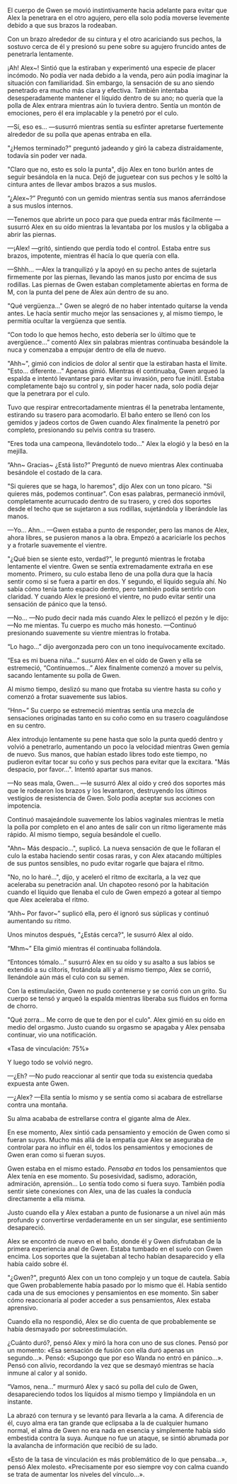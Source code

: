 
El cuerpo de Gwen se movió instintivamente hacia adelante para evitar que Alex la penetrara en el otro agujero, pero ella solo podía moverse levemente debido a que sus brazos la rodeaban.

Con un brazo alrededor de su cintura y el otro acariciando sus pechos, la sostuvo cerca de él y presionó su pene sobre su agujero fruncido antes de penetrarla lentamente.

¡Ah! Alex~! Sintió que la estiraban y experimentó una especie de placer incómodo. No podía ver nada debido a la venda, pero aún podía imaginar la situación con familiaridad. Sin embargo, la sensación de su ano siendo penetrado era mucho más clara y efectiva. También intentaba desesperadamente mantener el líquido dentro de su ano; no quería que la polla de Alex entrara mientras aún lo tuviera dentro. Sentía un montón de emociones, pero él era implacable y la penetró por el culo.

—Sí, eso es... —susurró mientras sentía su esfínter apretarse fuertemente alrededor de su polla que apenas entraba en ella.

"¿Hemos terminado?" preguntó jadeando y giró la cabeza distraídamente, todavía sin poder ver nada.

"Claro que no, esto es solo la punta", dijo Alex en tono burlón antes de seguir besándola en la nuca. Dejó de juguetear con sus pechos y le soltó la cintura antes de llevar ambos brazos a sus muslos.

“¿Alex~?” Preguntó con un gemido mientras sentía sus manos aferrándose a sus muslos internos.

—Tenemos que abrirte un poco para que pueda entrar más fácilmente —susurró Alex en su oído mientras la levantaba por los muslos y la obligaba a abrir las piernas.

—¡Alex! —gritó, sintiendo que perdía todo el control. Estaba entre sus brazos, impotente, mientras él hacía lo que quería con ella.

—Shhh... —Alex la tranquilizó y la apoyó en su pecho antes de sujetarla firmemente por las piernas, llevando las manos justo por encima de sus rodillas. Las piernas de Gwen estaban completamente abiertas en forma de M, con la punta del pene de Alex aún dentro de su ano.

"Qué vergüenza..." Gwen se alegró de no haber intentado quitarse la venda antes. Le hacía sentir mucho mejor las sensaciones y, al mismo tiempo, le permitía ocultar la vergüenza que sentía.

“Con todo lo que hemos hecho, esto debería ser lo último que te avergüence…” comentó Alex sin palabras mientras continuaba besándole la nuca y comenzaba a empujar dentro de ella de nuevo.

"Ahh~", gimió con indicios de dolor al sentir que la estiraban hasta el límite. "Esto... diferente..." Apenas gimió. Mientras él continuaba, Gwen arqueó la espalda e intentó levantarse para evitar su invasión, pero fue inútil. Estaba completamente bajo su control y, sin poder hacer nada, solo podía dejar que la penetrara por el culo.

Tuvo que respirar entrecortadamente mientras él la penetraba lentamente, estirando su trasero para acomodarlo. El baño entero se llenó con los gemidos y jadeos cortos de Gwen cuando Alex finalmente la penetró por completo, presionando su pelvis contra su trasero.

"Eres toda una campeona, llevándotelo todo..." Alex la elogió y la besó en la mejilla.

“Ahn~ Gracias~ ¿Está listo?” Preguntó de nuevo mientras Alex continuaba besándole el costado de la cara.

"Si quieres que se haga, lo haremos", dijo Alex con un tono pícaro. "Si quieres más, podemos continuar". Con esas palabras, permaneció inmóvil, completamente acurrucado dentro de su trasero, y creó dos soportes desde el techo que se sujetaron a sus rodillas, sujetándola y liberándole las manos.

—Yo... Ahn... —Gwen estaba a punto de responder, pero las manos de Alex, ahora libres, se pusieron manos a la obra. Empezó a acariciarle los pechos y a frotarle suavemente el vientre.

"¿Qué bien se siente esto, verdad?", le preguntó mientras le frotaba lentamente el vientre. Gwen se sentía extremadamente extraña en ese momento. Primero, su culo estaba lleno de una polla dura que la hacía sentir como si se fuera a partir en dos. Y segundo, el líquido seguía ahí. No sabía cómo tenía tanto espacio dentro, pero también podía sentirlo con claridad. Y cuando Alex le presionó el vientre, no pudo evitar sentir una sensación de pánico que la tensó.

—No... —No pudo decir nada más cuando Alex le pellizcó el pezón y le dijo: —No me mientas. Tu cuerpo es mucho más honesto. —Continuó presionando suavemente su vientre mientras lo frotaba.

“Lo hago…” dijo avergonzada pero con un tono inequívocamente excitado.

“Esa es mi buena niña…” susurró Alex en el oído de Gwen y ella se estremeció, “Continuemos…” Alex finalmente comenzó a mover su pelvis, sacando lentamente su polla de Gwen.

Al mismo tiempo, deslizó su mano que frotaba su vientre hasta su coño y comenzó a frotar suavemente sus labios.

“Hnn~” Su cuerpo se estremeció mientras sentía una mezcla de sensaciones originadas tanto en su coño como en su trasero coagulándose en su centro.

Alex introdujo lentamente su pene hasta que solo la punta quedó dentro y volvió a penetrarlo, aumentando un poco la velocidad mientras Gwen gemía de nuevo. Sus manos, que habían estado libres todo este tiempo, no pudieron evitar tocar su coño y sus pechos para evitar que la excitara. "Más despacio, por favor...". Intentó apartar sus manos.

—No seas mala, Gwen... —le susurró Alex al oído y creó dos soportes más que le rodearon los brazos y los levantaron, destruyendo los últimos vestigios de resistencia de Gwen. Solo podía aceptar sus acciones con impotencia.

Continuó masajeándole suavemente los labios vaginales mientras le metía la polla por completo en el ano antes de salir con un ritmo ligeramente más rápido. Al mismo tiempo, seguía besándole el cuello.

"Ahn~ Más despacio...", suplicó. La nueva sensación de que le follaran el culo la estaba haciendo sentir cosas raras, y con Alex atacando múltiples de sus puntos sensibles, no pudo evitar rogarle que bajara el ritmo.

"No, no lo haré...", dijo, y aceleró el ritmo de excitarla, a la vez que aceleraba su penetración anal. Un chapoteo resonó por la habitación cuando el líquido que llenaba el culo de Gwen empezó a gotear al tiempo que Alex aceleraba el ritmo.

“Ahh~ Por favor~” suplicó ella, pero él ignoró sus súplicas y continuó aumentando su ritmo.

Unos minutos después, "¿Estás cerca?", le susurró Alex al oído.

“Mhm~” Ella gimió mientras él continuaba follándola.

“Entonces tómalo…” susurró Alex en su oído y su asalto a sus labios se extendió a su clítoris, frotándola allí y al mismo tiempo, Alex se corrió, llenándole aún más el culo con su semen.

Con la estimulación, Gwen no pudo contenerse y se corrió con un grito. Su cuerpo se tensó y arqueó la espalda mientras liberaba sus fluidos en forma de chorro.

"Qué zorra... Me corro de que te den por el culo". Alex gimió en su oído en medio del orgasmo. Justo cuando su orgasmo se apagaba y Alex pensaba continuar, vio una notificación.

«Tasa de vinculación: 75%»

Y luego todo se volvió negro.

—¿Eh? —No pudo reaccionar al sentir que toda su existencia quedaba expuesta ante Gwen.

—¿Alex? —Ella sentía lo mismo y se sentía como si acabara de estrellarse contra una montaña.

Su alma acababa de estrellarse contra el gigante alma de Alex.

En ese momento, Alex sintió cada pensamiento y emoción de Gwen como si fueran suyos. Mucho más allá de la empatía que Alex se aseguraba de controlar para no influir en él, todos los pensamientos y emociones de Gwen eran como si fueran suyos.

Gwen estaba en el mismo estado. _Pensaba en_ todos los pensamientos que Alex tenía en ese momento. Su posesividad, sadismo, adoración, admiración, aprensión... Lo sentía todo como si fuera suyo. También podía sentir siete conexiones con Alex, una de las cuales la conducía directamente a ella misma.

Justo cuando ella y Alex estaban a punto de fusionarse a un nivel aún más profundo y convertirse verdaderamente en un ser singular, ese sentimiento desapareció.

Alex se encontró de nuevo en el baño, donde él y Gwen disfrutaban de la primera experiencia anal de Gwen. Estaba tumbado en el suelo con Gwen encima. Los soportes que la sujetaban al techo habían desaparecido y ella había caído sobre él.

"¿Gwen?", preguntó Alex con un tono complejo y un toque de cautela. Sabía que Gwen probablemente había pasado por lo mismo que él. Había sentido cada una de sus emociones y pensamientos en ese momento. Sin saber cómo reaccionaría al poder acceder a sus pensamientos, Alex estaba aprensivo.

Cuando ella no respondió, Alex se dio cuenta de que probablemente se había desmayado por sobreestimulación.

¿Cuánto duró?, pensó Alex y miró la hora con uno de sus clones. Pensó por un momento: «Esa sensación de fusión con ella duró apenas un segundo...». Pensó: «Supongo que por eso Wanda no entró en pánico...». Pensó con alivio, recordando la vez que se desmayó mientras se hacía inmune al calor y al sonido.

“Vamos, nena…” murmuró Alex y sacó su polla del culo de Gwen, desapareciendo todos los líquidos al mismo tiempo y limpiándola en un instante.

La abrazó con ternura y se levantó para llevarla a la cama. A diferencia de él, cuyo alma era tan grande que eclipsaba a la de cualquier humano normal, el alma de Gwen no era nada en esencia y simplemente había sido embestida contra la suya. Aunque no fue un ataque, se sintió abrumada por la avalancha de información que recibió de su lado.

«Esto de la tasa de vinculación es más problemático de lo que pensaba…», pensó Alex molesto. «Precisamente por eso siempre voy con calma cuando se trata de aumentar los niveles del vínculo…».
